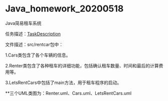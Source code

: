 # Java_homework_20200518
 Java简易租车系统

任务描述：[TaskDescription](/TaskDescription.md)

文件描述：src/rentcar包中：

1.Cars类包含了各个车辆的信息。

2.Renter类包含了各种租车的详细功能，包括确认租车数量、时间和最后的计算费用等。

3.LetsRentCars中包括了main方法，用于租车程序的启动。

**三个UML类图为：Renter.uml、Cars.uml、LetsRentCars.uml

